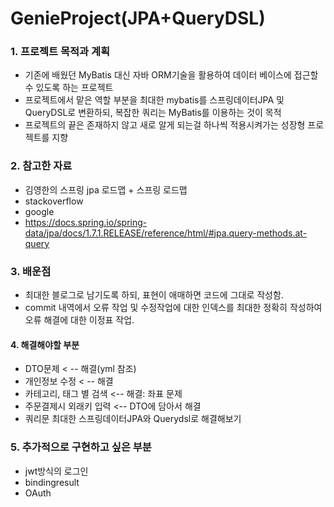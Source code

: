 # GenieProject(JPA+QueryDSL)

### 1. 프로젝트 목적과 계획

- 기존에 배웠던 MyBatis 대신 자바 ORM기술을 활용하여 데이터 베이스에 접근할 수 있도록 하는 프로젝트
- 프로젝트에서 맡은 역할 부분을 최대한 mybatis를 스프링데이터JPA 및 QueryDSL로 변환하되, 복잡한 쿼리는 MyBatis를 이용하는 것이 목적
- 프로젝트의 끝은 존재하지 않고 새로 알게 되는걸 하나씩 적용시켜가는 성장형 프로젝트를 지향

### 2.  참고한 자료

- 김영한의 스프링 jpa 로드맵 + 스프링 로드맵
- stackoverflow
- google
- https://docs.spring.io/spring-data/jpa/docs/1.7.1.RELEASE/reference/html/#jpa.query-methods.at-query

### 3. 배운점

- 최대한 블로그로 남기도록 하되, 표현이 애매하면 코드에 그대로 작성함.
- commit 내역에서 오류 작업 및 수정작업에 대한 인덱스를 최대한 정확히 작성하여
  오류 해결에 대한 이정표 작업.

#### 4. 해결해야할 부분

- DTO문제 < -- 해결(yml 참조)
- 개인정보 수정 < -- 해결
- 카테고리, 태그 별 검색 <-- 해결: 좌표 문제
- 주문결제시 외래키 입력 <-- DTO에 담아서 해결
- 쿼리문 최대한 스프링데이터JPA와 Querydsl로 해결해보기

### 5. 추가적으로 구현하고 싶은 부분

- jwt방식의 로그인
- bindingresult
- OAuth
